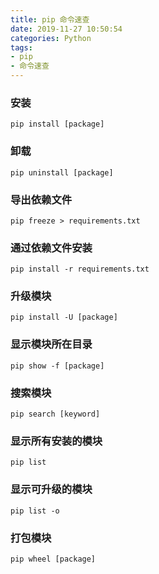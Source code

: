 ```yaml
---
title: pip 命令速查
date: 2019-11-27 10:50:54
categories: Python
tags:
- pip
- 命令速查
---
```

### 安装

`pip install [package]`

### 卸载

`pip uninstall [package]`

### 导出依赖文件

`pip freeze > requirements.txt`

### 通过依赖文件安装

`pip install -r requirements.txt`

### 升级模块

`pip install -U [package]`

### 显示模块所在目录

`pip show -f [package]`

### 搜索模块

`pip search [keyword]`

### 显示所有安装的模块

`pip list`

### 显示可升级的模块

`pip list -o`

### 打包模块

`pip wheel [package]`

